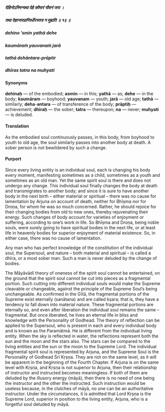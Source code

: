 ##### देहिनोऽस्मिन्यथा देहे कौमारं यौवनं जरा ।
##### तथा देहान्तरप्राप्तिर्धीरस्तत्र न मुह्यति ॥ १३ ॥

##### dehino ’smin yathā dehe
##### kaumāraṁ yauvanaṁ jarā
##### tathā dehāntara-prāptir
##### dhīras tatra na muhyati

#### Synonyms

**dehinaḥ** — of the embodied; **asmin** — in this; **yathā** — as; **dehe** — in the body; **kaumāram** — boyhood; **yauvanam** — youth; **jarā** — old age; **tathā** — similarly; **deha**-**antara** — of transference of the body; **prāptiḥ** — achievement; **dhīraḥ** — the sober; **tatra** — thereupon; **na** — never; **muhyati** — is deluded.

#### Translation

As the embodied soul continuously passes, in this body, from boyhood to youth to old age, the soul similarly passes into another body at death. A sober person is not bewildered by such a change.

#### Purport

Since every living entity is an individual soul, each is changing his body every moment, manifesting sometimes as a child, sometimes as a youth and sometimes as an old man. Yet the same spirit soul is there and does not undergo any change. This individual soul finally changes the body at death and transmigrates to another body; and since it is sure to have another body in the next birth – either material or spiritual – there was no cause for lamentation by Arjuna on account of death, neither for Bhīṣma nor for Droṇa, for whom he was so much concerned. Rather, he should rejoice for their changing bodies from old to new ones, thereby rejuvenating their energy. Such changes of body account for varieties of enjoyment or suffering, according to one’s work in life. So Bhīṣma and Droṇa, being noble souls, were surely going to have spiritual bodies in the next life, or at least life in heavenly bodies for superior enjoyment of material existence. So, in either case, there was no cause of lamentation.

Any man who has perfect knowledge of the constitution of the individual soul, the Supersoul, and nature – both material and spiritual – is called a dhīra, or a most sober man. Such a man is never deluded by the change of bodies.

The Māyāvādī theory of oneness of the spirit soul cannot be entertained, on the ground that the spirit soul cannot be cut into pieces as a fragmental portion. Such cutting into different individual souls would make the Supreme cleavable or changeable, against the principle of the Supreme Soul’s being unchangeable. As confirmed in the Gītā, the fragmental portions of the Supreme exist eternally (sanātana) and are called kṣara; that is, they have a tendency to fall down into material nature. These fragmental portions are eternally so, and even after liberation the individual soul remains the same – fragmental. But once liberated, he lives an eternal life in bliss and knowledge with the Personality of Godhead. The theory of reflection can be applied to the Supersoul, who is present in each and every individual body and is known as the Paramātmā. He is different from the individual living entity. When the sky is reflected in water, the reflections represent both the sun and the moon and the stars also. The stars can be compared to the living entities and the sun or the moon to the Supreme Lord. The individual fragmental spirit soul is represented by Arjuna, and the Supreme Soul is the Personality of Godhead Śrī Kṛṣṇa. They are not on the same level, as it will be apparent in the beginning of the Fourth Chapter. If Arjuna is on the same level with Kṛṣṇa, and Kṛṣṇa is not superior to Arjuna, then their relationship of instructor and instructed becomes meaningless. If both of them are deluded by the illusory energy (māyā), then there is no need of one being the instructor and the other the instructed. Such instruction would be useless because, in the clutches of māyā, no one can be an authoritative instructor. Under the circumstances, it is admitted that Lord Kṛṣṇa is the Supreme Lord, superior in position to the living entity, Arjuna, who is a forgetful soul deluded by māyā.